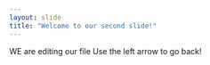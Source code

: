 ```yaml
---
layout: slide
title: "Welcome to our second slide!"
---
```

WE are editing our file
Use the left arrow to go back!
